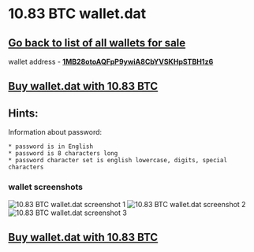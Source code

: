 # 10.83 BTC wallet.dat

## [Go back to list of all wallets for sale](https://mady2077.github.io/walletBTC/)

wallet address - **[1MB28otoAQFpP9ywiA8CbYVSKHpSTBH1z6](https://www.blockchain.com/btc/address/1MB28otoAQFpP9ywiA8CbYVSKHpSTBH1z6)**

## [Buy wallet.dat with 10.83 BTC](https://satoshidisk.com/pay/CBJa3F)

## Hints:
Information about password: 
```
* password is in English 
* password is 8 characters long
* password character set is english lowercase, digits, special characters
```


### wallet screenshots
![10.83 BTC wallet.dat screenshot 1](https://i.imgur.com/UZq6Wh6.png)
![10.83 BTC wallet.dat screenshot 2](https://i.imgur.com/scT6M31.png)
![10.83 BTC wallet.dat screenshot 3](https://i.imgur.com/iiADzxw.png)

## [Buy wallet.dat with 10.83 BTC](https://satoshidisk.com/pay/CBJa3F)
